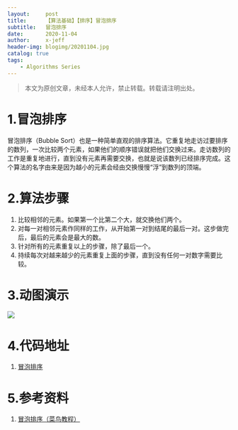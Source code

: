 ```yaml
---
layout:     post
title:      【算法基础】【排序】冒泡排序
subtitle:   冒泡排序
date:       2020-11-04
author:     x-jeff
header-img: blogimg/20201104.jpg
catalog: true
tags:
    - Algorithms Series
---        
```

>本文为原创文章，未经本人允许，禁止转载。转载请注明出处。

# 1.冒泡排序

冒泡排序（Bubble Sort）也是一种简单直观的排序算法。它重复地走访过要排序的数列，一次比较两个元素，如果他们的顺序错误就把他们交换过来。走访数列的工作是重复地进行，直到没有元素再需要交换，也就是说该数列已经排序完成。这个算法的名字由来是因为越小的元素会经由交换慢慢“浮”到数列的顶端。

# 2.算法步骤

1. 比较相邻的元素。如果第一个比第二个大，就交换他们两个。
2. 对每一对相邻元素作同样的工作，从开始第一对到结尾的最后一对。这步做完后，最后的元素会是最大的数。
3. 针对所有的元素重复以上的步骤，除了最后一个。
4. 持续每次对越来越少的元素重复上面的步骤，直到没有任何一对数字需要比较。

# 3.动图演示

![](https://xjeffblogimg.oss-cn-beijing.aliyuncs.com/BLOGIMG/BlogImage/AlgorithmsSeries/Sort/bubbleSort.gif)

# 4.代码地址

1. [冒泡排序](https://github.com/x-jeff/Algorithm_Code)

# 5.参考资料

1. [冒泡排序（菜鸟教程）](https://www.runoob.com/w3cnote/bubble-sort.html)